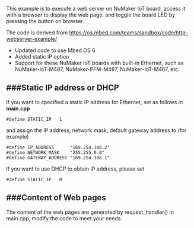This example is to execute a web server on NuMaker IoT board, access it with a browser to display the web page, and toggle the board LED by pressing the button on browser.

The code is derived from https://os.mbed.com/teams/sandbox/code/http-webserver-example/

* Updated code to use Mbed OS 6
* Added static IP option
* Support for these NuMaker IoT boards with built-in Ethernet, such as NuMaker-IoT-M487, NuMaker-PFM-M487, NuMaker-IoT-M467, etc.

###Static IP address or DHCP
---
If you want to specified a static IP address for Ethernet, set as follows in **main.cpp**

    #define STATIC_IP   1

and assign the IP address, network mask, default gateway address to (for example)

    #define IP_ADDRESS      "169.254.108.2"
    #define NETWORK_MASK    "255.255.0.0"
    #define GATEWAY_ADDRESS "169.254.108.1"

If you want to use DHCP to obtain IP address, please set

    #define STATIC_IP   0

###Content of Web pages
---
The content of the web pages are generated by request_handler() in main.cpp, modify the code to meet your needs.
